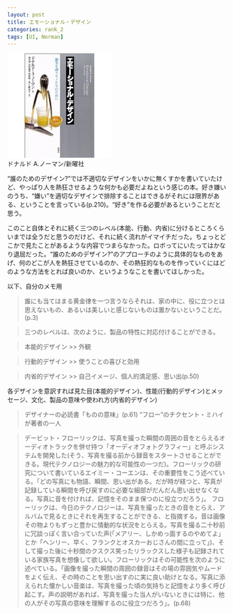 ```yaml
---
layout: post
title: エモーショナル・デザイン
categories: rank_2
tags: [UI, Norman]
---
```



<div class="book"><div class="book_image"><a href="http://www.amazon.co.jp/dp/4788509210/"><img src="/images/emotional_design.jpg"></img></a></div><div class="book_info">ドナルド A.ノーマン/新曜社</div><div class="clear"></div></div>

“誰のためのデザイン?”では不適切なデザインをいかに無くすかを書いていたけど、やっぱり人を熱狂させるような何かも必要だよねという感じの本。好き嫌いのうち、“嫌い”を適切なデザインで排除することはできるがそれには限界がある、ということを言っている(p.210)。“好き”を作る必要があるということだと思う。 

このこと自体とそれに続く三つのレベル(本能、行動、内省)に分けるところくらいまでは全うだと思うのだけど、それに続く流れがイマイチだった。ちょっとどこかで見たことがあるような内容でつまらなかった。ロボってにいたってはかなり退屈だった。“誰のためのデザイン?”のアプローチのように具体的なものをあげ、何のどこが人を熱狂させているのか、その熱狂的なものを作っていくにはどのような方法をとれば良いのか、というようなことを書いてほしかった。 

以下、自分のメモ用<!--more--> 

> 誰にも当てはまる黄金律を一つ言うならそれは、家の中に、役に立つとは思えないもの、あるいは美しいと感じないものは置かないということだ。(p.3) 

> 三つのレベルは、次のように、製品の特性に対応付けることができる。 

> 本能的デザイン >> 外観 

> 行動的デザイン >> 使うことの喜びと効用 

> 内省的デザイン >> 自己イメージ、個人的満足感、思い出(p.50)

 各デザインを意訳すれば見た目(本能的デザイン)、性能(行動的デザイン)とメッセージ、文化、製品の意味や使われ方(内省的デザイン) 

> デザイナーの必読書「ものの意味」(p.61) “フロー”のチクセント・ミハイが著者の一人 

> デービット・フローリックは、写真を撮った瞬間の周囲の音をとらえるオーディオトラックを併せ持つ「オーディオフォトグラフィー」と呼ぶシステムを開発した(そう、写真を撮る前から録音をスタートさせることができる。現代テクノロジーの魅力的な可能性の一つだ)。フローリックの研究について書いているエイミー・コーエンは、その重要性をこう述べている。「どの写真にも物語、瞬間、思い出がある。だが時が経つと、写真が記録している瞬間を呼び戻すのに必要な細部がだんだん思い出せなくなる。写真に音を付ければ、記憶をそのまま保つのに役立つだろう」。 
フローリックは、今日のテクノロジーは、写真を撮ったときの音をとらえ、アルバムで見るときにそれを再生することができる、と指摘する。音は画像その物よりもずっと豊かに情動的な状況をとらえる。写真を撮る二十秒前に冗談っぽく言い合っていた声(「メアリー、しかめっ面するのやめてよ」とか「ヘンリー、早く、フランクとオスカーおじさんの間に立って」)、そして撮った後に十秒間のクスクス笑ったリラックスした様子も記録されている家族写真を想像して欲しい。フローリックはその可能性を次のように述べている。「画像を撮った瞬間の周囲の録音はその場の雰囲気やムードをよく伝え、その時のことを思い出すのに実に良い助けとなる。写真に添えられた懐かしい音楽は、写真を撮った頃の気持ちと記憶をより多く呼び起こす。声の説明があれば、写真を撮った当人がいないときには特に、他の人がその写真の意味を理解するのに役立つだろう」。(p.68)
